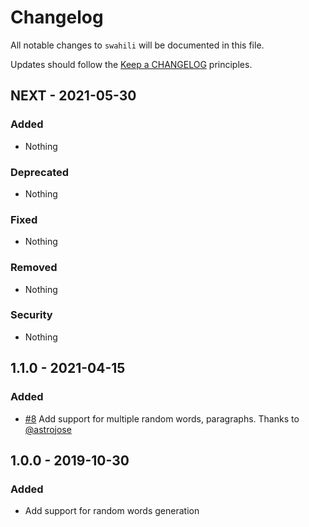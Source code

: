 # Changelog

All notable changes to `swahili` will be documented in this file.

Updates should follow the [Keep a CHANGELOG](http://keepachangelog.com/) principles.

## NEXT - 2021-05-30

### Added
- Nothing

### Deprecated
- Nothing

### Fixed
- Nothing

### Removed
- Nothing

### Security
- Nothing


## 1.1.0 - 2021-04-15

### Added
- [#8](https://github.com/alphaolomi/swahili/pull/8) Add support for multiple random words, paragraphs. Thanks to [@astrojose](https://github.com/astrojose)


## 1.0.0 - 2019-10-30

### Added
- Add support for random words generation

